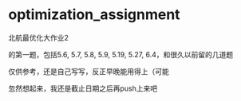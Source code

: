 # optimization_assignment
北航最优化大作业2

的第一题，包括5.6, 5.7, 5.8, 5.9, 5.19, 5.27, 6.4，和很久以前留的几道题

仅供参考，还是自己写写，反正早晚能用得上（可能

忽然想起来，我还是截止日期之后再push上来吧